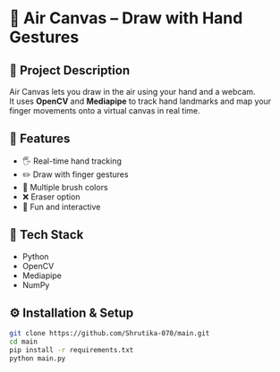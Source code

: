 # 🎨 Air Canvas – Draw with Hand Gestures

## 📌 Project Description
Air Canvas lets you draw in the air using your hand and a webcam.  
It uses **OpenCV** and **Mediapipe** to track hand landmarks and map your finger movements onto a virtual canvas in real time.

## 🚀 Features
- 🖐️ Real-time hand tracking  
- ✏️ Draw with finger gestures  
- 🌈 Multiple brush colors  
- ❌ Eraser option  
- 🎨 Fun and interactive  

## 🧠 Tech Stack
- Python  
- OpenCV  
- Mediapipe  
- NumPy  

## ⚙️ Installation & Setup
```bash
git clone https://github.com/Shrutika-070/main.git
cd main
pip install -r requirements.txt
python main.py
